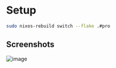 # Setup

```bash
sudo nixos-rebuild switch --flake .#pro
```

## Screenshots

![image](https://github.com/ishaksebsib/.dotfiles/assets/121272992/92e654f1-a25f-45a8-adca-15f91c0ca0dd)
